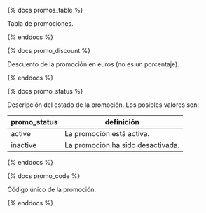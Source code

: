 {% docs promos_table %}

Tabla de promociones.

{% enddocs %}

{% docs promo_discount %}

Descuento de la promoción en euros (no es un porcentaje).

{% enddocs %}

{% docs promo_status %}

Descripción del estado de la promoción. Los posibles valores son:

  | promo_status   | definición                              |
  |----------------|-----------------------------------------|
  | active         | La promoción está activa.               |
  | inactive       | La promoción ha sido desactivada.       |

{% enddocs %}

{% docs promo_code %}

Código único de la promoción.

{% enddocs %}